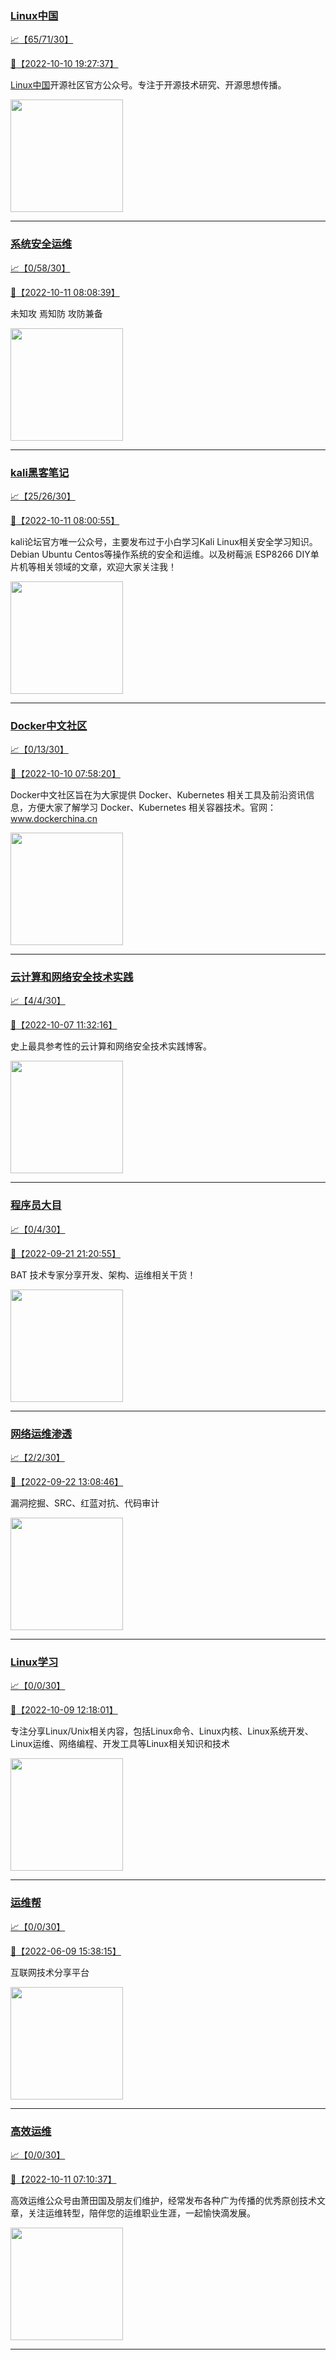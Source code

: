 
### [Linux中国](http://wechat.doonsec.com/wechat_echarts/?biz=MjM5NjQ4MjYwMQ==)

[:chart_with_upwards_trend:【65/71/30】](http://wechat.doonsec.com/wechat_echarts/?biz=MjM5NjQ4MjYwMQ==)

[:camera_flash:【2022-10-10 19:27:37】](https://mp.weixin.qq.com/s?__biz=MjM5NjQ4MjYwMQ==&mid=2664667746&idx=1&sn=889ec0cead7d334726afcec6acd5d19c&chksm=bdcfa1248ab828321c1e00ca0b82ad35cb2582e8c17512fd3226772a67b6ac3b41513c84ee10&scene=27&key=42fda77b115ac87dc0f0919cc7ea0f14f00dead66bcb4b81a17a0d11a6714302bc275ce677f8282f7f337a0dbce36d80a2aaef2ab3e68a38b470a225a09b7fc52a3c56d7b11dd327f29b7804e3d35140038dc9a056e703cca6c7778e7e66d28b70bccdfb9f5b0ab70ca6c12c8abc8b2c72b450ad9e18c08668bfb05f803730c5&ascene=15&uin=NTY2NTA4NjQ%3D&devicetype=Windows+Server+2016+x64&version=63070517&lang=zh_CN&session_us=gh_ca15ca057a28&exportkey=n_ChQIAhIQpo8ZQ4nOULFkzwhSchFuzBL4AQIE97dBBAEAAAAAACxSOTAfxcQAAAAOpnltbLcz9gKNyK89dVj01RKnN36WQbRGizb8I5bOUY0mii7vygk8JUbnBy67iHnQWhLPUwRXIGKIormEzsuafm13se%2FBwUzxJUovUdzi5RRKL435OR%2B71Ooy1Cm1emsjniroMZANoTEW%2BgmGwIrQChe2SpyrnttkoYB0%2FOEODAfNoGWD7DsLqFEs33m6nf2TayfNuPdgIUgSZgID8MqE3GzBHsHVHWggLqmjUdS3DwBa%2Fck8yJEHDctyn1OIxcDT7sFZap82B66lgjNVFwUduTeXtjOSaIgVjwK4voNn6pW1&acctmode=0&pass_ticket=emYPUvePlyg&scene=27#wechat_redirect)

[Linux中国](https://linux.cn/)开源社区官方公众号。专注于开源技术研究、开源思想传播。

<img align="top" width="180" src="http://open.weixin.qq.com/qr/code?username=gh_52ef55f8adfd" alt="" />

---


### [系统安全运维](http://wechat.doonsec.com/wechat_echarts/?biz=Mzk0NjE0NDc5OQ==)

[:chart_with_upwards_trend:【0/58/30】](http://wechat.doonsec.com/wechat_echarts/?biz=Mzk0NjE0NDc5OQ==)

[:camera_flash:【2022-10-11 08:08:39】](https://mp.weixin.qq.com/s?__biz=Mzk0NjE0NDc5OQ==&mid=2247510947&idx=1&sn=25341e1000f5f2148a9d40dd9771fd4e&chksm=c30878d3f47ff1c50f186b275d22b244d69c949686c9b770c05957bb658b814c8eda43ebb337&scene=27#wechat_redirect)

未知攻 焉知防 攻防兼备

<img align="top" width="180" src="http://open.weixin.qq.com/qr/code?username=gh_2c298b630170" alt="" />

---


### [kali黑客笔记](http://wechat.doonsec.com/wechat_echarts/?biz=MzkxMzIwNTY1OA==)

[:chart_with_upwards_trend:【25/26/30】](http://wechat.doonsec.com/wechat_echarts/?biz=MzkxMzIwNTY1OA==)

[:camera_flash:【2022-10-11 08:00:55】](https://mp.weixin.qq.com/s?__biz=MzkxMzIwNTY1OA==&mid=2247491500&idx=1&sn=a904cfa781b89203501d64ad7b28021b&chksm=c1006f59f677e64fecff52eac0f73d97a58bd5ce277c12eb84e901a5560b7c7e7cee853fb3bc&scene=27#wechat_redirect)

kali论坛官方唯一公众号，主要发布过于小白学习Kali Linux相关安全学习知识。Debian Ubuntu Centos等操作系统的安全和运维。以及树莓派 ESP8266 DIY单片机等相关领域的文章，欢迎大家关注我！

<img align="top" width="180" src="http://open.weixin.qq.com/qr/code?username=gh_fbcaf351ddc1" alt="" />

---


### [Docker中文社区](http://wechat.doonsec.com/wechat_echarts/?biz=MzI1NzI5NDM4Mw==)

[:chart_with_upwards_trend:【0/13/30】](http://wechat.doonsec.com/wechat_echarts/?biz=MzI1NzI5NDM4Mw==)

[:camera_flash:【2022-10-10 07:58:20】](https://mp.weixin.qq.com/s?__biz=MzI1NzI5NDM4Mw==&mid=2247493567&idx=1&sn=055ab10ffeda179eadbb2d03b45d48f5&chksm=ea1b0effdd6c87e9121d8ae6967bc9dfa221040cc4ac3b955f57fea97b30416fe4f1450c78f5&scene=27#wechat_redirect)

Docker中文社区旨在为大家提供 Docker、Kubernetes 相关工具及前沿资讯信息，方便大家了解学习 Docker、Kubernetes 相关容器技术。官网：www.dockerchina.cn

<img align="top" width="180" src="http://open.weixin.qq.com/qr/code?username=gh_8620cb9f61a5" alt="" />

---


### [云计算和网络安全技术实践](http://wechat.doonsec.com/wechat_echarts/?biz=MzA3MjM5MDc2Nw==)

[:chart_with_upwards_trend:【4/4/30】](http://wechat.doonsec.com/wechat_echarts/?biz=MzA3MjM5MDc2Nw==)

[:camera_flash:【2022-10-07 11:32:16】](https://mp.weixin.qq.com/s?__biz=MzA3MjM5MDc2Nw==&mid=2650747179&idx=1&sn=f2ccc8b05b786756541e17704a186a35&chksm=8714902bb063193d3ff381085ab931b61ea5926ee42f085cab18c66a750632950ad18a7dbc25&scene=27#wechat_redirect)

史上最具参考性的云计算和网络安全技术实践博客。

<img align="top" width="180" src="http://open.weixin.qq.com/qr/code?username=gh_34d6b0cb5633" alt="" />

---


### [程序员大目](http://wechat.doonsec.com/wechat_echarts/?biz=MzI4ODQ3NjE2OA==)

[:chart_with_upwards_trend:【0/4/30】](http://wechat.doonsec.com/wechat_echarts/?biz=MzI4ODQ3NjE2OA==)

[:camera_flash:【2022-09-21 21:20:55】](https://mp.weixin.qq.com/s?__biz=MzI4ODQ3NjE2OA==&mid=2247500356&idx=1&sn=69754a844e3a51a5427a0efec6aa45bd&chksm=ec3f5f23db48d6353810ef9157baf1fc90adbd884423aba73bd00450e5e6777e6e46dbe30489&scene=27&key=512fb80aa4f22d2a8ac8a7af6059d9b697eaef75ed0476d4690fc363cab93d636f7775d20d20fd3b1cd8bc051e62783ef79a2497a6b927846f0446f0af1324426177ebc087d480f11223e6aa409b2a26ab3d9ac220856bd51003dc89dc5306590dc812175fea69cf84266821b6f428181384d29a2d5a699f58c3d897ce4f980a&ascene=15&uin=MTA3Mzc3OTIzNQ%3D%3D&devicetype=Windows+Server+2016+x64&version=63070517&lang=zh_CN&session_us=gh_5f81484d311e&exportkey=AfaIj87lbeDD6CwHew4i%2FSM%3D&acctmode=0&pass_ticket=nP6spRM8hMyiazMifMuFetRdSji3u6F4iU1PoNglFE6zGbwDRWX%2F4QyvCBMQQBay&wx_header=0&fontgear=2&scene=27#wechat_redirect)

BAT 技术专家分享开发、架构、运维相关干货！

<img align="top" width="180" src="http://open.weixin.qq.com/qr/code?username=gh_e6849e368b5f" alt="" />

---


### [网络运维渗透](http://wechat.doonsec.com/wechat_echarts/?biz=MzA3MjMxODUwNg==)

[:chart_with_upwards_trend:【2/2/30】](http://wechat.doonsec.com/wechat_echarts/?biz=MzA3MjMxODUwNg==)

[:camera_flash:【2022-09-22 13:08:46】](https://mp.weixin.qq.com/s?__biz=MzA3MjMxODUwNg==&mid=2247485433&idx=1&sn=d68c99e93b79769b201a9ae99c7cb511&chksm=9f216cbca856e5aacde2e0a5164123bd6586c7ecca56e3e0e5edd5193de1c0a49c1fa66cb3ab&scene=27#wechat_redirect)

漏洞挖掘、SRC、红蓝对抗、代码审计

<img align="top" width="180" src="http://open.weixin.qq.com/qr/code?username=gh_304f5239b3b0" alt="" />

---


### [Linux学习](http://wechat.doonsec.com/wechat_echarts/?biz=MzI4MDEwNzAzNg==)

[:chart_with_upwards_trend:【0/0/30】](http://wechat.doonsec.com/wechat_echarts/?biz=MzI4MDEwNzAzNg==)

[:camera_flash:【2022-10-09 12:18:01】](https://mp.weixin.qq.com/s?__biz=MzI4MDEwNzAzNg==&mid=2649459156&idx=1&sn=a765d5b5c020f4fb6d63cda4af9c510a&chksm=f3a2a8a7c4d521b1f021d5079b40d34db386129bd57340e76fc7fa92da4eb8dd656bf0949c5c&scene=27#wechat_redirect)

专注分享Linux/Unix相关内容，包括Linux命令、Linux内核、Linux系统开发、Linux运维、网络编程、开发工具等Linux相关知识和技术

<img align="top" width="180" src="http://open.weixin.qq.com/qr/code?username=gh_cb990d3ccd5f" alt="" />

---


### [运维帮](http://wechat.doonsec.com/wechat_echarts/?biz=MzA3MzYwNjQ3NA==)

[:chart_with_upwards_trend:【0/0/30】](http://wechat.doonsec.com/wechat_echarts/?biz=MzA3MzYwNjQ3NA==)

[:camera_flash:【2022-06-09 15:38:15】](https://mp.weixin.qq.com/s?__biz=MzA3MzYwNjQ3NA==&mid=2651301005&idx=1&sn=591c720a722d1091269049b822fa468b&chksm=84ff70a8b388f9beca2bbd95f4aa3fe7cb5fcb95b2b822a01b29b2a778b1a50d3ae19a0f9b3b&scene=27&key=3820ae6439ecdd67569d451dccff2df72725e4e22c34cf0a6ddd9a37045228bd9e958856d57127a3f0f2522acca0e50d1b9db03eea86dde0680fbf05e411e63a283bfecaed40196b0ed89737b29cc623c841187edc0bd2d4550f25978018b7b304803ce91e21d90c852d7aba839600f479f9b865321cb8c5435b0cd4edb5a8b0&ascene=15&uin=NTY2NTA4NjQ%3D&devicetype=Windows+Server+2016+x64&version=63060012&lang=zh_CN&session_us=gh_fc624022782d&exportkey=AxkXZwZaGn73CaYoM3ekAIk%3D&acctmode=0&pass_ticket=LY1K1kgm7M57xazR8DnzDx%2BiXiK1JFuyFgS5dcc8bbJqloaGfg67cPFCEdwYtoyz&wx_header=0&fontgear=2&scene=27#wechat_redirect)

互联网技术分享平台

<img align="top" width="180" src="http://open.weixin.qq.com/qr/code?username=gh_445a39329cd8" alt="" />

---


### [高效运维](http://wechat.doonsec.com/wechat_echarts/?biz=MzA4Nzg5Nzc5OA==)

[:chart_with_upwards_trend:【0/0/30】](http://wechat.doonsec.com/wechat_echarts/?biz=MzA4Nzg5Nzc5OA==)

[:camera_flash:【2022-10-11 07:10:37】](https://mp.weixin.qq.com/s?__biz=MzA4Nzg5Nzc5OA==&mid=2651724445&idx=1&sn=560c9d77b8f023d67379f88456b432f4&chksm=8bc8d934bcbf50222645cae4cfb3aa8a1ee616f4d66f24cf88010b9e338544180db1473fd05e&scene=27#wechat_redirect)

高效运维公众号由萧田国及朋友们维护，经常发布各种广为传播的优秀原创技术文章，关注运维转型，陪伴您的运维职业生涯，一起愉快滴发展。

<img align="top" width="180" src="http://open.weixin.qq.com/qr/code?username=gh_0fdeda7cb50a" alt="" />

---

